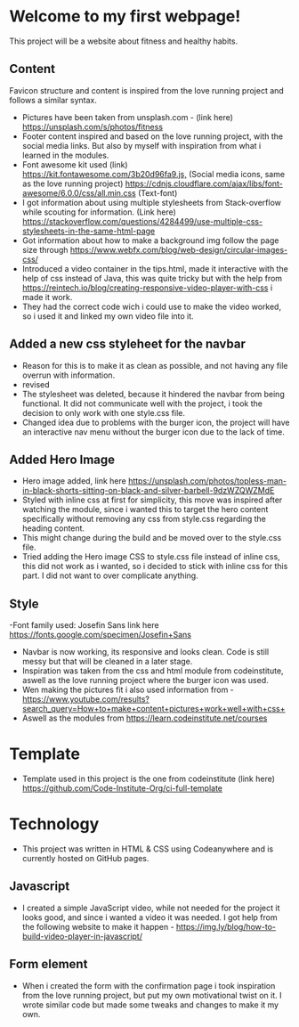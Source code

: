 # Welcome to my first webpage! 
This project will be a website about fitness and healthy habits. 

## Content 
Favicon structure and content is inspired from the love running project and follows a similar syntax. 

- Pictures have been taken from unsplash.com - (link here) <https://unsplash.com/s/photos/fitness>
- Footer content inspired and based on the love running project, with the social media links. But also by myself with inspiration from what i learned in the modules.
- Font awesome kit used (link) <https://kit.fontawesome.com/3b20d96fa9.js,> (Social media icons, same as the love running project) <https://cdnjs.cloudflare.com/ajax/libs/font-awesome/6.0.0/css/all.min.css> (Text-font)
- I got information about using multiple stylesheets from Stack-overflow while scouting for information. (Link here) <https://stackoverflow.com/questions/4284499/use-multiple-css-stylesheets-in-the-same-html-page>
- Got information about how to make a background img follow the page size through https://www.webfx.com/blog/web-design/circular-images-css/ 
- Introduced a video container in the tips.html, made it interactive with the help of css instead of Java, this was quite tricky but with the help from https://reintech.io/blog/creating-responsive-video-player-with-css i made it work. 
- They had the correct code wich i could use to make the video worked, so i used it and linked my own video file into it. 

## Added a new css styleheet for the navbar
- Reason for this is to make it as clean as possible, and not having any file overrun with information. 
- revised 
- The stylesheet was deleted, because it hindered the navbar from being functional. It did not communicate well with the project, i took the decision to only work with one style.css file.
- Changed idea due to problems with the burger icon, the project will have an interactive nav menu without the burger icon due to the lack of time.

## Added Hero Image 

- Hero image added, link here https://unsplash.com/photos/topless-man-in-black-shorts-sitting-on-black-and-silver-barbell-9dzWZQWZMdE
- Styled with inline css at first for simplicity, this move was inspired after watching the module, since i wanted this to target the hero content specifically without removing any css from style.css regarding the heading content.
- This might change during the build and be moved over to the style.css file.
- Tried adding the Hero image CSS to style.css file instead of inline css, this did not work as i wanted, so i decided to stick with inline css for this part. I did not want to over complicate anything.

## Style
-Font family used: Josefin Sans link here <https://fonts.google.com/specimen/Josefin+Sans>
- Navbar is now working, its responsive and looks clean. Code is still messy but that will be cleaned in a later stage. 
- Inspiration was taken from the css and html module from codeinstitute, aswell as the love running project where the burger icon was used. 
- Wen making the pictures fit i also used information from - <https://www.youtube.com/results?search_query=How+to+make+content+pictures+work+well+with+css+>
- Aswell as the modules from <https://learn.codeinstitute.net/courses>

# Template

- Template used in this project is the one from codeinstitute (link here) <https://github.com/Code-Institute-Org/ci-full-template>

# Technology
- This project was written in HTML & CSS using Codeanywhere and is currently hosted on GitHub pages.

## Javascript 

- I created a simple JavaScript video, while not needed for the project it looks good, and since i wanted a video it was needed. I got help from the following website to make it happen - <https://img.ly/blog/how-to-build-video-player-in-javascript/>

## Form element
- When i created the form with the confirmation page i took inspiration from the love running project, but put my own motivational twist on it. I wrote similar code but made some tweaks and changes to make it my own. 